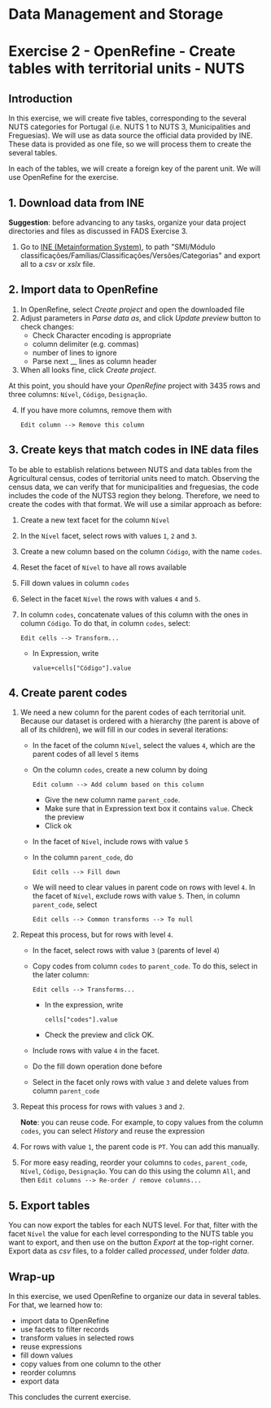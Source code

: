 # Data Management and Storage

# Exercise 2 - OpenRefine - Create tables with territorial units - NUTS

## Introduction

In this exercise, we will create five tables, corresponding to the several NUTS categories for Portugal (i.e. NUTS 1 to NUTS 3, Municipalities and Freguesias). We will use as data source the official data provided by INE. These data is provided as one file, so we will process them to create the several tables.

In each of the tables, we will create a foreign key of the parent unit. We will use OpenRefine for the exercise.

## 1. Download data from INE

**Suggestion**: before advancing to any tasks, organize your data project directories and files as discussed in FADS Exercise 3.

1. Go to [INE (Metainformation System)](https://smi.ine.pt/Categoria/Parent/3504), to path "SMI/Módulo classificações/Famílias/Classificações/Versões/Categorias" and export all to a *csv* or *xslx* file.


## 2. Import data to OpenRefine

1. In OpenRefine, select *Create project* and open the downloaded file
2. Adjust parameters in *Parse data as*, and click *Update preview* button to check changes:
    - Check Character encoding is appropriate
    - column delimiter (e.g. commas)
    - number of lines to ignore
    - Parse next __ lines as column header
3. When all looks fine, click *Create project*.

At this point, you should have your *OpenRefine* project with 3435 rows and three columns: `Nível`, `Código`, `Designação`. 

4. If you have more columns, remove them with 

   `Edit column --> Remove this column`


## 3. Create keys that match codes in INE data files

To be able to establish relations between NUTS and data tables from the Agricultural census, codes of territorial units need to match. Observing the census data, we can verify that for municipalities and freguesias, the code includes the code of the NUTS3 region they belong. Therefore, we need to create the codes with that format. We will use a similar approach as before:

1. Create a new text facet for the column `Nível`
2. In the `Nível` facet, select rows with values `1`, `2` and `3`.
3. Create a new column based on the column `Código`, with the name `codes`.
4. Reset the facet of `Nível` to have all rows available
5. Fill down values in column `codes`
6. Select in the facet `Nível` the rows with values `4` and `5`.
7. In column `codes`, concatenate values of this column with the ones in column `Código`. To do that, in column `codes`, select:
    
    `Edit cells --> Transform...`

    - In Expression, write 
      ```
      value+cells["Código"].value
      ```


## 4. Create parent codes

1. We need a new column for the parent codes of each territorial unit. Because our dataset is ordered with a hierarchy (the parent is above of all of its children), we will fill in our codes in several iterations:
    - In the facet of the column `Nível`, select the values `4`, which are the parent codes of all level `5` items
    - On the column `codes`, create a new column by doing 
      
      `Edit column --> Add column based on this column`

      - Give the new column name `parent_code`. 
      - Make sure that in Expression text box it contains `value`. Check the preview
      - Click ok
    - In the facet of `Nível`, include rows with value `5`
    - In the column `parent_code`, do 
    
      `Edit cells --> Fill down`

    - We will need to clear values in parent code on rows with level `4`. In the facet of `Nível`, exclude rows with value `5`. Then, in column `parent_code`, select 
      
      `Edit cells --> Common transforms --> To null` 

3. Repeat this process, but for rows with level `4`.
    - In the facet, select rows with value `3` (parents of level `4`)
    - Copy codes from column `codes` to `parent_code`. To do this, select in the later column:
      
      `Edit cells --> Transforms...`

      - In the expression, write 
        ```
        cells["codes"].value
        ```

      - Check the preview and click OK.
    - Include rows with value `4` in the facet. 
    - Do the fill down operation done before
    - Select in the facet only rows with value `3` and delete values from column `parent_code`

4. Repeat this process for rows with values `3` and `2`.

   **Note**: you can reuse code. For example, to copy values from the column `codes`, you can select *History* and reuse the expression

5. For rows with value `1`, the parent code is `PT`. You can add this manually.

6. For more easy reading, reorder your columns to `codes`, `parent_code`, `Nível`, `Código`, `Designação`. You can do this using the column `All`, and then `Edit columns --> Re-order / remove columns...`

## 5. Export tables

You can now export the tables for each NUTS level. For that, filter with the facet `Nível` the value for each level corresponding to the NUTS table you want to export, and then use on the button *Export* at the top-right corner. Export data as *csv* files, to a folder called *processed*, under folder *data*. 

## Wrap-up

In this exercise, we used OpenRefine to organize our data in several tables. For that, we learned how to:
- import data to OpenRefine
- use facets to filter records
- transform values in selected rows
- reuse expressions
- fill down values
- copy values from one column to the other
- reorder columns
- export data
 
This concludes the current exercise.






